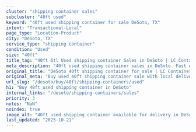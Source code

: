 ```yaml
---
cluster: "shipping container sales"
subcluster: "40ft used"
keyword: "40ft used shipping container for sale DeSoto, TX"
intent: "Transactional-Local"
page_type: "Location-Product"
city: "DeSoto, TX"
service_type: "shipping container"
condition: "Used"
size: "40ft"
title_tag: "40ft 6tl Used shipping container Sales in DeSoto | LC Container"
meta_description: "40ft used shipping container sales in DeSoto. Fast delivery, competitive pricing. Serving shipping containers area. Quote ID: RAO. Call (214) 524-4168 for your free quote today."
original_title: "DeSoto 40ft shipping container for sale | LC Container"
original_meta: "Buy used 40ft shipping container sale with local delivery in DeSoto, TX. LC Container — local Since 2003. Request a fast quote today."
url_slug: "/desoto/buy/40ft/shipping-containers/used"
h1: "Buy 40ft used shipping container in DeSoto"
internal_links: "/desoto/shipping-containers/sales"
priority: 3
notes: "NaN"
noindex: true
image_alt: "40ft used shipping container available for delivery in DeSoto"
last_updated: "2025-10-21"
---
```


<!-- TODO: Add unique city/inventory copy, images, and internal links here. -->
